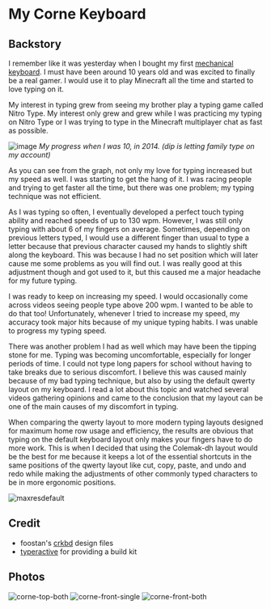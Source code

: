 # My Corne Keyboard

## Backstory

I remember like it was yesterday when I bought my first [mechanical keyboard](https://www.amazon.com/Mechanical-VELOCIFIRE-Tenkeyless-Copywriters-Programmers/dp/B07RWCD8CJ/ref=asc_df_B07RWCD8CJ/?tag=&linkCode=df0&hvadid=344022943810&hvpos=&hvnetw=g&hvrand=8723132310499411286&hvpone=&hvptwo=&hvqmt=&hvdev=c&hvdvcmdl=&hvlocint=&hvlocphy=9008492&hvtargid=pla-779417514862&ref=&adgrpid=69534739336&th=1). I must have been around 10 years old and was excited to finally be a real gamer. I would use it to play Minecraft all the time and started to love typing on it.

My interest in typing grew from seeing my brother play a typing game called Nitro Type. My interest only grew and grew while I was practicing my typing on Nitro Type or I was trying to type in the Minecraft multiplayer chat as fast as possible.

![image](https://github.com/jacobneff/corne-config/assets/81664204/4b5fff4d-7c3b-423d-ac97-468023c97f02)
*My progress when I was 10, in 2014. (dip is letting family type on my account)*

As you can see from the graph, not only my love for typing increased but my speed as well. I was starting to get the hang of it. I was racing people and trying to get faster all the time, but there was one problem; my typing technique was not efficient.

As I was typing so often, I eventually developed a perfect touch typing ability and reached speeds of up to 130 wpm. However, I was still only typing with about 6 of my fingers on average. Sometimes, depending on previous letters typed, I would use a different finger than usual to type a letter because that previous character caused my hands to slightly shift along the keyboard. This was because I had no set position which will later cause me some problems as you will find out. I was really good at this adjustment though and got used to it, but this caused me a major headache for my future typing.

I was ready to keep on increasing my speed. I would occasionally come across videos seeing people type above 200 wpm. I wanted to be able to do that too! Unfortunately, whenever I tried to increase my speed, my accuracy took major hits because of my unique typing habits. I was unable to progress my typing speed.

There was another problem I had as well which may have been the tipping stone for me. Typing was becoming uncomfortable, especially for longer periods of time. I could not type long papers for school without having to take breaks due to serious discomfort. I believe this was caused mainly because of my bad typing technique, but also by using the default qwerty layout on my keyboard. I read a lot about this topic and watched several videos gathering opinions and came to the conclusion that my layout can be one of the main causes of my discomfort in typing.

When comparing the qwerty layout to more modern typing layouts designed for maximum home row usage and efficiency, the results are obvious that typing on the default keyboard layout only makes your fingers have to do more work. This is when I decided that using the Colemak-dh layout would be the best for me because it keeps a lot of the essential shortcuts in the same positions of the qwerty layout like cut, copy, paste, and undo and redo while making the adjustments of other commonly typed characters to be in more ergonomic positions.

![maxresdefault](https://github.com/jacobneff/corne-config/assets/81664204/dec73f7a-18b5-445f-adee-5e530421031d)


## Credit

* foostan's [crkbd](https://github.com/foostan/crkbd) design files
* [typeractive](https://typeractive.xyz/) for providing a build kit

## Photos

![corne-top-both](https://github.com/jacobneff/corne-config/assets/81664204/a79166f5-6365-4841-b9aa-6d232b0d23cb)
![corne-front-single](https://github.com/jacobneff/corne-config/assets/81664204/77fe6c7d-fb9c-4ad5-813c-35ce1d9c925a)
![corne-front-both](https://github.com/jacobneff/corne-config/assets/81664204/484fff0f-fb06-4245-86e9-ff775f25899e)
